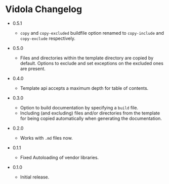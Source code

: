 Vidola Changelog
================

*	0.5.1

	*	`copy` and `copy-excluded` buildfile option renamed to
		`copy-include` and `copy-exclude` respectively.

*	0.5.0

	*	Files and directories within the template directory are
		copied by default. Options to exclude and set exceptions
		on the excluded ones are present.

*	0.4.0

	*	Template api accepts a maximum depth for table of contents.

*	0.3.0

	*	Option to build documentation by specifying a `build` file.
	*	Including (and excluding) files and/or directories from the
		template for being copied automatically when generating the
		documentation.

*	0.2.0

	*	Works with `.md` files now.

*	0.1.1

	*	Fixed Autoloading of vendor libraries.

*	0.1.0

	*	Initial release.